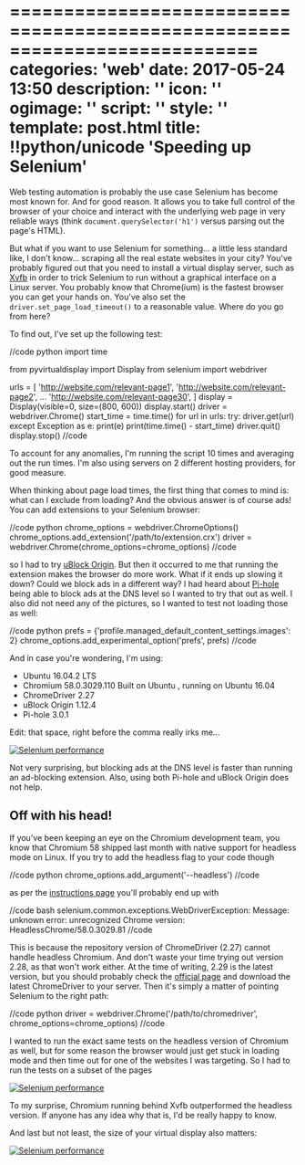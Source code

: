 ===========================================================================
categories: 'web'
date: 2017-05-24 13:50
description: ''
icon: ''
ogimage: ''
script: ''
style: ''
template: post.html
title: !!python/unicode 'Speeding up Selenium'
===========================================================================

Web testing automation is probably the use case Selenium has become most known for. And for good reason. It allows you to take full control of the browser of your choice and interact with the underlying web page in very reliable ways (think `document.querySelector('h1')` versus parsing out the page's HTML).

But what if you want to use Selenium for something... a little less standard like, I don't know... scraping all the real estate websites in your city? You've probably figured out that you need to install a virtual display server, such as <a href="https://en.wikipedia.org/wiki/Xvfb" target="_blank">Xvfb</a> in order to trick Selenium to run without a graphical interface on a Linux server. You probably know that Chrome(ium) is the fastest browser you can get your hands on. You've also set the `driver.set_page_load_timeout()` to a reasonable value. Where do you go from here?

To find out, I've set up the following test:


//code python
import time

from pyvirtualdisplay import Display
from selenium import webdriver


urls = [
    'http://website.com/relevant-page1',
    'http://website.com/relevant-page2',
    ...
    'http://website.com/relevant-page30',
]
display = Display(visible=0, size=(800, 600))
display.start()
driver = webdriver.Chrome()
start_time = time.time()
for url in urls:
    try:
        driver.get(url)
    except Exception as e:
        print(e)
print(time.time() - start_time)
driver.quit()
display.stop()
//code


To account for any anomalies, I'm running the script 10 times and averaging out the run times. I'm also using servers on 2 different hosting providers, for good measure.



When thinking about page load times, the first thing that comes to mind is: what can I exclude from loading? And the obvious answer is of course ads! You can add extensions to your Selenium browser:


//code python
chrome_options = webdriver.ChromeOptions()
chrome_options.add_extension('/path/to/extension.crx')
driver = webdriver.Chrome(chrome_options=chrome_options)
//code


so I had to try <a href="https://github.com/gorhill/uBlock" target="_blank">uBlock Origin</a>. But then it occurred to me that running the extension makes the browser do more work. What if it ends up slowing it down? Could we block ads in a different way? I had heard about <a href="https://pi-hole.net/" target="_blank">Pi-hole</a> being able to block ads at the DNS level so I wanted to try that out as well. I also did not need any of the pictures, so I wanted to test not loading those as well:


//code python
prefs = {'profile.managed_default_content_settings.images': 2}
chrome_options.add_experimental_option('prefs', prefs)
//code

And in case you're wondering, I'm using:

* Ubuntu 16.04.2 LTS
* Chromium 58.0.3029.110 Built on Ubuntu , running on Ubuntu 16.04
* ChromeDriver 2.27
* uBlock Origin 1.12.4
* Pi-hole 3.0.1

Edit: that space, right before the comma really irks me...

<a href="selenium-performance1.png"><img class="img-full" src="selenium-performance1.png" alt="Selenium performance"></a>

Not very surprising, but blocking ads at the DNS level is faster than running an ad-blocking extension. Also, using both Pi-hole and uBlock Origin does not help.


## Off with his head! ##

If you've been keeping an eye on the Chromium development team, you know that Chromium 58 shipped last month with native support for headless mode on Linux. If you try to add the headless flag to your code though


//code python
chrome_options.add_argument('--headless')
//code


as per the <a href="https://chromium.googlesource.com/chromium/src/+/lkgr/headless/README.md" target="_blank">instructions page</a> you'll probably end up with


//code bash
selenium.common.exceptions.WebDriverException: Message: unknown error: unrecognized Chrome version: HeadlessChrome/58.0.3029.81
//code


This is because the repository version of ChromeDriver (2.27) cannot handle headless Chromium. And don't waste your time trying out version 2.28, as that won't work either. At the time of writing, 2.29 is the latest version, but you should probably check the <a href="https://sites.google.com/a/chromium.org/chromedriver/" target="_blank">official page</a> and download the latest ChromeDriver to your server. Then it's simply a matter of pointing Selenium to the right path:

//code python
driver = webdriver.Chrome('/path/to/chromedriver', chrome_options=chrome_options)
//code

I wanted to run the exact same tests on the headless version of Chromium as well, but for some reason the browser would just get stuck in loading mode and then time out for one of the websites I was targeting. So I had to run the tests on a subset of the pages


<a href="selenium-performance2.png"><img class="img-full" src="selenium-performance2.png" alt="Selenium performance"></a>

To my surprise, Chromium running behind Xvfb outperformed the headless version. If anyone has any idea why that is, I'd be really happy to know.

And last but not least, the size of your virtual display also matters:

<a href="selenium-performance3.png"><img class="img-full" src="selenium-performance3.png" alt="Selenium performance"></a>
